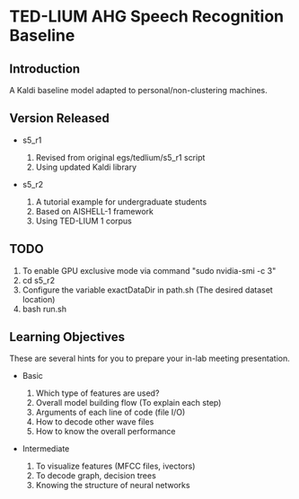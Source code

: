 # TED-LIUM AHG Speech Recognition Baseline #

## Introduction ##

A Kaldi baseline model adapted to personal/non-clustering machines.

## Version Released ##

* s5_r1
  1. Revised from original egs/tedlium/s5_r1 script
  2. Using updated Kaldi library

* s5_r2
  1. A tutorial example for undergraduate students
  2. Based on AISHELL-1 framework
  3. Using TED-LIUM 1 corpus

## TODO ##

1. To enable GPU exclusive mode via command "sudo nvidia-smi -c 3"
2. cd s5_r2
3. Configure the variable exactDataDir in path.sh (The desired dataset location)
4. bash run.sh

## Learning Objectives ##

These are several hints for you to prepare your in-lab meeting presentation.

* Basic
  1. Which type of features are used?
  2. Overall model building flow (To explain each step)
  3. Arguments of each line of code (file I/O)
  4. How to decode other wave files
  5. How to know the overall performance

* Intermediate
  1. To visualize features (MFCC files, ivectors)
  2. To decode graph, decision trees
  3. Knowing the structure of neural networks
